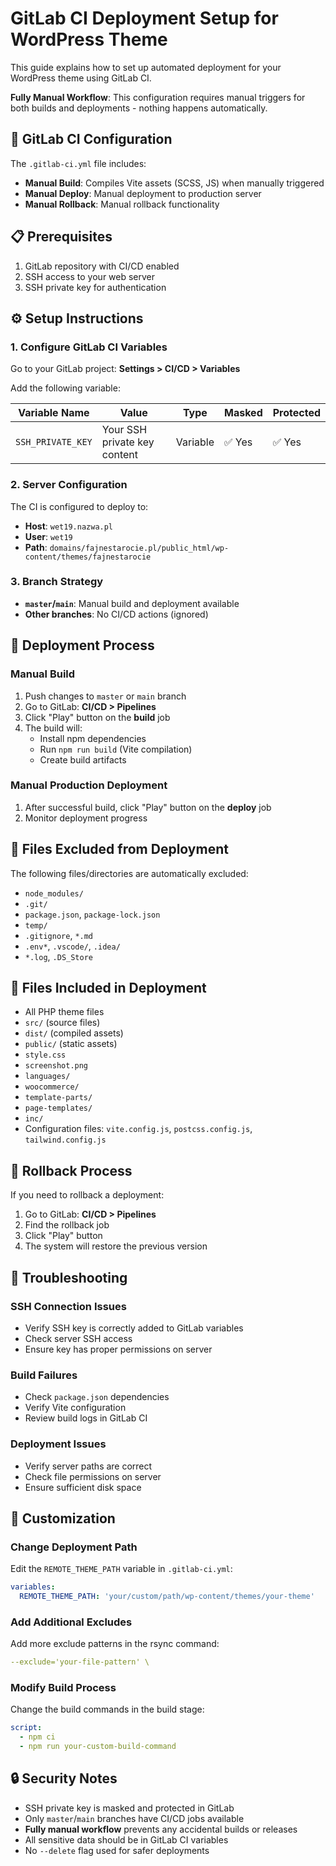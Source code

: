 # GitLab CI Deployment Setup for WordPress Theme

This guide explains how to set up automated deployment for your WordPress theme using GitLab CI.

**Fully Manual Workflow**: This configuration requires manual triggers for both builds and deployments - nothing happens automatically.

## 🔧 GitLab CI Configuration

The `.gitlab-ci.yml` file includes:

- **Manual Build**: Compiles Vite assets (SCSS, JS) when manually triggered
- **Manual Deploy**: Manual deployment to production server
- **Manual Rollback**: Manual rollback functionality

## 📋 Prerequisites

1. GitLab repository with CI/CD enabled
2. SSH access to your web server
3. SSH private key for authentication

## ⚙️ Setup Instructions

### 1. Configure GitLab CI Variables

Go to your GitLab project: **Settings > CI/CD > Variables**

Add the following variable:

| Variable Name     | Value                        | Type     | Masked | Protected |
| ----------------- | ---------------------------- | -------- | ------ | --------- |
| `SSH_PRIVATE_KEY` | Your SSH private key content | Variable | ✅ Yes | ✅ Yes    |

### 2. Server Configuration

The CI is configured to deploy to:

- **Host**: `wet19.nazwa.pl`
- **User**: `wet19`
- **Path**: `domains/fajnestarocie.pl/public_html/wp-content/themes/fajnestarocie`

### 3. Branch Strategy

- **`master`/`main`**: Manual build and deployment available
- **Other branches**: No CI/CD actions (ignored)

## 🚀 Deployment Process

### Manual Build

1. Push changes to `master` or `main` branch
2. Go to GitLab: **CI/CD > Pipelines**
3. Click "Play" button on the **build** job
4. The build will:
   - Install npm dependencies
   - Run `npm run build` (Vite compilation)
   - Create build artifacts

### Manual Production Deployment

1. After successful build, click "Play" button on the **deploy** job
2. Monitor deployment progress

## 📁 Files Excluded from Deployment

The following files/directories are automatically excluded:

- `node_modules/`
- `.git/`
- `package.json`, `package-lock.json`
- `temp/`
- `.gitignore`, `*.md`
- `.env*`, `.vscode/`, `.idea/`
- `*.log`, `.DS_Store`

## 📁 Files Included in Deployment

- All PHP theme files
- `src/` (source files)
- `dist/` (compiled assets)
- `public/` (static assets)
- `style.css`
- `screenshot.png`
- `languages/`
- `woocommerce/`
- `template-parts/`
- `page-templates/`
- `inc/`
- Configuration files: `vite.config.js`, `postcss.config.js`, `tailwind.config.js`

## 🔄 Rollback Process

If you need to rollback a deployment:

1. Go to GitLab: **CI/CD > Pipelines**
2. Find the rollback job
3. Click "Play" button
4. The system will restore the previous version

## 🐛 Troubleshooting

### SSH Connection Issues

- Verify SSH key is correctly added to GitLab variables
- Check server SSH access
- Ensure key has proper permissions on server

### Build Failures

- Check `package.json` dependencies
- Verify Vite configuration
- Review build logs in GitLab CI

### Deployment Issues

- Verify server paths are correct
- Check file permissions on server
- Ensure sufficient disk space

## 📝 Customization

### Change Deployment Path

Edit the `REMOTE_THEME_PATH` variable in `.gitlab-ci.yml`:

```yaml
variables:
  REMOTE_THEME_PATH: 'your/custom/path/wp-content/themes/your-theme'
```

### Add Additional Excludes

Add more exclude patterns in the rsync command:

```yaml
--exclude='your-file-pattern' \
```

### Modify Build Process

Change the build commands in the build stage:

```yaml
script:
  - npm ci
  - npm run your-custom-build-command
```

## 🔒 Security Notes

- SSH private key is masked and protected in GitLab
- Only `master`/`main` branches have CI/CD jobs available
- **Fully manual workflow** prevents any accidental builds or releases
- All sensitive data should be in GitLab CI variables
- No `--delete` flag used for safer deployments
